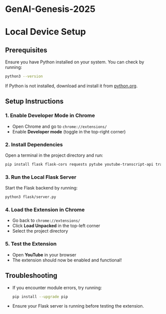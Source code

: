 # GenAI-Genesis-2025

# Local Device Setup
## Prerequisites

Ensure you have Python installed on your system. You can check by running:

```bash
python3 --version
```

If Python is not installed, download and install it from [python.org](https://www.python.org/downloads/).



## Setup Instructions
### 1. Enable Developer Mode in Chrome

- Open Chrome and go to `chrome://extensions/`
- Enable **Developer mode** (toggle in the top-right corner)

### 2. Install Dependencies

Open a terminal in the project directory and run:

```bash
pip install flask flask-cors requests pytube youtube-transcript-api transformers torch
```

### 3. Run the Local Flask Server

Start the Flask backend by running:

```bash
python3 flask/server.py
```

### 4. Load the Extension in Chrome

- Go back to `chrome://extensions/`
- Click **Load Unpacked** in the top-left corner
- Select the project directory

### 5. Test the Extension

- Open **YouTube** in your browser
- The extension should now be enabled and functional!

## Troubleshooting

- If you encounter module errors, try running:
  ```bash
  pip install --upgrade pip
  ```
- Ensure your Flask server is running before testing the extension.



